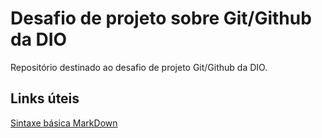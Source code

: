 # Desafio de projeto sobre Git/Github da DIO
Repositório destinado ao desafio de projeto Git/Github da DIO.

## Links úteis
[Sintaxe básica MarkDown](https://www.markdownguide.org/basic-syntax/)
